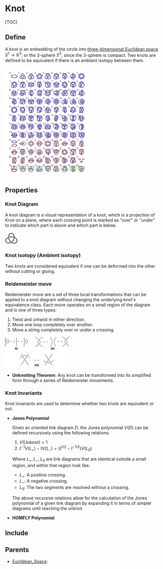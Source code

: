 # Knot

[TOC]

## Define

A knot is an embedding of the circle into [three-dimensional Euclidean space](./Euclidean_Space.md) $S^1 \to \mathbb R^3$, or the 3-sphere $S^3$, since the 3-sphere is compact. Two knots are defined to be equivalent if there is an ambient isotopy between them.

<img src="./assets/78a8406c7fac2177fb53bb8c5099e4d3.jpg" alt="img" style="zoom: 35%;" />

## Properties

### Knot Diagram

A knot diagram is a visual representation of a knot, which is a projection of Knot on a plane, where each crossing point is marked as "over" or "under" to indicate which part is above and which part is below.

<img src="./assets/2048px-TrefoilKnot_01.svg.png" alt="img" style="zoom:4%;" />

### Knot isotopy (Ambient isotopy)

Two knots are considered equivalent if one can be deformed into the other without cutting or gluing.

### Reidemeister move

Reidemeister move are a set of three local transformations that can be applied to a knot diagram without changing the underlying knot's equivalence class. Each move operates on a small region of the diagram and is one of three types:

1. Twist and untwist in either direction.
2. Move one loop completely over another.
3. Move a string completely over or under a crossing.

<img src="./assets/Reidemeister-moves-Top-Row-Reidemeister-Moves-I-and-II-Bottom-Row-Reidemeister-Move.png" alt="Reidemeister moves. Top Row: Reidemeister Moves I and II. Bottom Row ..." style="zoom:25%;" />

- **Unknotting Theorem**: Any knot can be transformed into its simplified form through a series of Reidemeister movements.

### Knot Invariants

Knot invariants are used to determine whether two knots are equivalent or not.

- **Jones Polynomial**

  Given an oriented link diagram $D$, the Jones polynomial $V(D)$ can be defined recursively using the following relations:
  1. $V(\text{Unknot}) = 1$
  2. $t^{-1} V(L_+) - t V(L_-) = (t^{1/2} - t^{-1/2}) V(L_0)$

  Where $L_+, L_-, L_0$ are link diagrams that are identical outside a small region, and within that region look like:

  - $L_+$: A positive crossing.
  - $L_-$: A negative crossing.
  - $L_0$: The two segments are resolved without a crossing.

  The above recursive relations allow for the calculation of the Jones polynomial of a given link diagram by expanding it in terms of simpler diagrams until reaching the unknot.

- **HOMFLY Polynomial**

## Include

## Parents

- [Euclidean_Space](./Euclidean_Space.md): 

